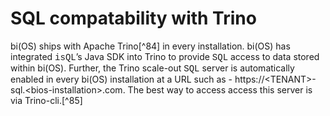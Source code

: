 # SQL compatability with Trino

bi(OS) ships with Apache Trino[^84]  in every installation. bi(OS) has integrated <span style="font-family:Courier New;">isQL</span>’s Java SDK into Trino to provide <span style="font-family:Courier New;">SQL</span>
access to data stored within bi(OS).  Further, the Trino scale-out <span style="font-family:Courier New;">SQL</span> server is automatically enabled in every bi(OS)
installation at a URL such as - https://&lt;TENANT&gt;-sql.&lt;bios-installation&gt;.com.  The best way to access access this
server is via Trino-cli.[^85]
